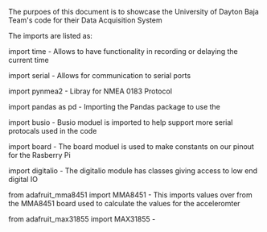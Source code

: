 The purpoes of this document is to showcase the University of Dayton Baja Team's code for their Data Acquisition System

The imports are listed as:

import time  - Allows to have functionality in recording or delaying the current time

import serial  - Allows for communication to serial ports 

import pynmea2  - Libray for NMEA 0183 Protocol 

import pandas as pd  - Importing the Pandas package to use the 

import busio  - Busio moduel is imported to help support more serial protocals used in the code 

import board  - The board moduel is used to make constants on our pinout for the Rasberry Pi

import digitalio  - The digitalio module has classes giving access to low end digital IO

from adafruit_mma8451 import MMA8451  - This imports values over from the MMA8451 board used to calculate the values for the acceleromter

from adafruit_max31855 import MAX31855  - 

